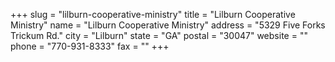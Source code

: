 +++
slug = "lilburn-cooperative-ministry"
title = "Lilburn Cooperative Ministry"
name = "Lilburn Cooperative Ministry"
address = "5329 Five Forks Trickum Rd."
city = "Lilburn"
state = "GA"
postal = "30047"
website = ""
phone = "770-931-8333"
fax = ""
+++
